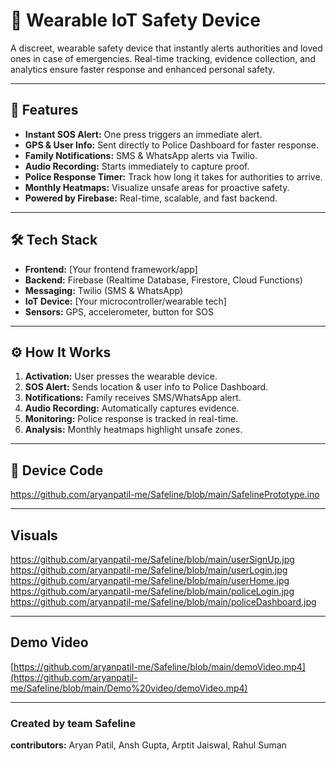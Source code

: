 # 🚨 Wearable IoT Safety Device

A discreet, wearable safety device that instantly alerts authorities and loved ones in case of emergencies. Real-time tracking, evidence collection, and analytics ensure faster response and enhanced personal safety.  

---

## 🔹 Features

- **Instant SOS Alert:** One press triggers an immediate alert.  
- **GPS & User Info:** Sent directly to Police Dashboard for faster response.  
- **Family Notifications:** SMS & WhatsApp alerts via Twilio.  
- **Audio Recording:** Starts immediately to capture proof.  
- **Police Response Timer:** Track how long it takes for authorities to arrive.  
- **Monthly Heatmaps:** Visualize unsafe areas for proactive safety.  
- **Powered by Firebase:** Real-time, scalable, and fast backend.  

---

## 🛠 Tech Stack

- **Frontend:** [Your frontend framework/app]  
- **Backend:** Firebase (Realtime Database, Firestore, Cloud Functions)  
- **Messaging:** Twilio (SMS & WhatsApp)  
- **IoT Device:** [Your microcontroller/wearable tech]  
- **Sensors:** GPS, accelerometer, button for SOS  

---

## ⚙️ How It Works

1. **Activation:** User presses the wearable device.  
2. **SOS Alert:** Sends location & user info to Police Dashboard.  
3. **Notifications:** Family receives SMS/WhatsApp alert.  
4. **Audio Recording:** Automatically captures evidence.  
5. **Monitoring:** Police response is tracked in real-time.  
6. **Analysis:** Monthly heatmaps highlight unsafe zones.  

---

## 🚀 Device Code

https://github.com/aryanpatil-me/Safeline/blob/main/SafelinePrototype.ino

--- 

## Visuals

https://github.com/aryanpatil-me/Safeline/blob/main/userSignUp.jpg
https://github.com/aryanpatil-me/Safeline/blob/main/userLogin.jpg
https://github.com/aryanpatil-me/Safeline/blob/main/userHome.jpg
https://github.com/aryanpatil-me/Safeline/blob/main/policeLogin.jpg
https://github.com/aryanpatil-me/Safeline/blob/main/policeDashboard.jpg 

--- 
## Demo Video

[https://github.com/aryanpatil-me/Safeline/blob/main/demoVideo.mp4](https://github.com/aryanpatil-me/Safeline/blob/main/Demo%20video/demoVideo.mp4)

---

### Created by team Safeline
**contributors:**
Aryan Patil, Ansh Gupta, Arptit Jaiswal, Rahul Suman
